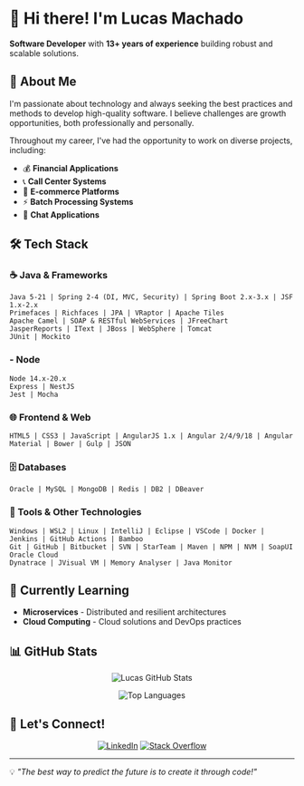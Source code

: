 # 👋 Hi there! I'm Lucas Machado

**Software Developer** with **13+ years of experience** building robust and scalable solutions.

## 🚀 About Me

I'm passionate about technology and always seeking the best practices and methods to develop high-quality software. I believe challenges are growth opportunities, both professionally and personally.

Throughout my career, I've had the opportunity to work on diverse projects, including:
- 💰 **Financial Applications**
- 📞 **Call Center Systems**  
- 🛒 **E-commerce Platforms**
- ⚡ **Batch Processing Systems**
- 💬 **Chat Applications**

## 🛠️ Tech Stack

### ☕ Java & Frameworks
```
Java 5-21 | Spring 2-4 (DI, MVC, Security) | Spring Boot 2.x-3.x | JSF 1.x-2.x
Primefaces | Richfaces | JPA | VRaptor | Apache Tiles
Apache Camel | SOAP & RESTful WebServices | JFreeChart
JasperReports | IText | JBoss | WebSphere | Tomcat
JUnit | Mockito
```

### - Node 
```
Node 14.x-20.x
Express | NestJS
Jest | Mocha
```

### 🌐 Frontend & Web
```
HTML5 | CSS3 | JavaScript | AngularJS 1.x | Angular 2/4/9/18 | Angular Material | Bower | Gulp | JSON
```

### 🗄️ Databases
```
Oracle | MySQL | MongoDB | Redis | DB2 | DBeaver
```

### 🔧 Tools & Other Technologies
```
Windows | WSL2 | Linux | IntelliJ | Eclipse | VSCode | Docker | Jenkins | GitHub Actions | Bamboo
Git | GitHub | Bitbucket | SVN | StarTeam | Maven | NPM | NVM | SoapUI
Oracle Cloud
Dynatrace | JVisual VM | Memory Analyser | Java Monitor 
```

## 🌱 Currently Learning
- **Microservices** - Distributed and resilient architectures
- **Cloud Computing** - Cloud solutions and DevOps practices

## 📊 GitHub Stats

<div align="center">
  
![Lucas GitHub Stats](https://github-readme-stats.vercel.app/api?username=lucassmachado&show_icons=true&theme=radical)

![Top Languages](https://github-readme-stats.vercel.app/api/top-langs/?username=lucassmachado&layout=compact&theme=radical)

</div>

## 🤝 Let's Connect!

<div align="center">
  
[![LinkedIn](https://img.shields.io/badge/LinkedIn-0077B5?style=for-the-badge&logo=linkedin&logoColor=white)](https://linkedin.com/in/lucassjmachado)
[![Stack Overflow](https://img.shields.io/badge/Stack_Overflow-FE7A16?style=for-the-badge&logo=stack-overflow&logoColor=white)](https://stackoverflow.com/story/lucasmachado)

</div>

---

💡 *"The best way to predict the future is to create it through code!"*
